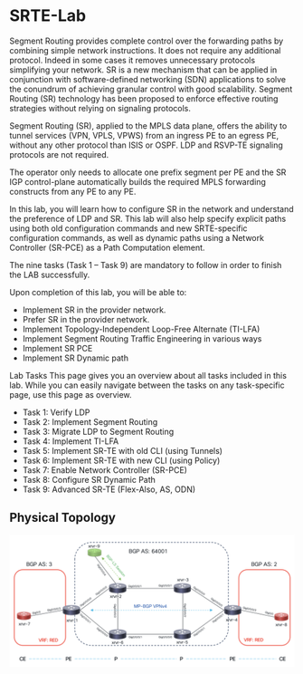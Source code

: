 # SRTE-Lab

Segment Routing provides complete control over the forwarding paths by combining simple network instructions. It does not require any additional protocol. Indeed in some cases it removes unnecessary protocols simplifying your network. SR is a new mechanism that can be applied in conjunction with software-defined networking (SDN) applications to solve the conundrum of achieving granular control with good scalability. Segment Routing (SR) technology has been proposed to enforce effective routing strategies without relying on signaling protocols.

Segment Routing (SR), applied to the MPLS data plane, offers the ability to tunnel services (VPN, VPLS, VPWS) from an ingress PE to an egress PE, without any other protocol than ISIS or OSPF. LDP and RSVP-TE signaling protocols are not required.

The operator only needs to allocate one prefix segment per PE and the SR IGP control-plane automatically builds the required MPLS forwarding constructs from any PE to any PE.

In this lab, you will learn how to configure SR in the network and understand the preference of LDP and SR. This lab will also help specify explicit paths using both old configuration commands and new SRTE-specific configuration commands, as well as dynamic paths using a Network Controller (SR-PCE) as a Path Computation element.

The nine tasks (Task 1 – Task 9) are mandatory to follow in order to finish the LAB successfully.


Upon completion of this lab, you will be able to:

* Implement SR in the provider network.<br>
* Prefer SR in the provider network.<br>
* Implement Topology-Independent Loop-Free Alternate (TI-LFA)<br>
* Implement Segment Routing Traffic Engineering in various ways<br>
* Implement SR PCE<br>
* Implement SR Dynamic path<br>

Lab Tasks
This page gives you an overview about all tasks included in this lab. While you can easily navigate between the tasks on any task-specific page, use this page as overview.

* Task 1: Verify LDP
* Task 2: Implement Segment Routing
* Task 3: Migrate LDP to Segment Routing
* Task 4: Implement TI-LFA
* Task 5: Implement SR-TE with old CLI (using Tunnels)
* Task 6: Implement SR-TE with new CLI (using Policy)
* Task 7: Enable Network Controller (SR-PCE)
* Task 8: Configure SR Dynamic Path
* Task 9: Advanced SR-TE (Flex-Also, AS, ODN)

## Physical Topology
<img src="images/SRTE Lab.png" width="1200">
